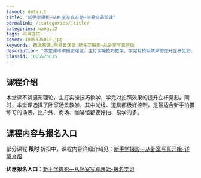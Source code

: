 ```yaml
---
layout: default
title: '新手学摄影—从卧室写真开始-网易精品单课'
permalink: /:categories/:title/
categories: wangyi2
tags: 网易提供
cover: 1005525015.jpg
keywords: 精选网课,网易云课堂,新手学摄影—从卧室写真开始
description: "本堂课不讲摄影理论，主打实操技巧教学，学完对拍照效果的提升立杆见影。同时，本堂课选择了卧室场景教学，其中光线、道具都极好控制，是最适合新手拍摄练习的场景，比户外、商场、咖啡馆都要好拍、易学的"
classid: 1005525015
---
```


## 课程介绍

本堂课不讲摄影理论，主打实操技巧教学，学完对拍照效果的提升立杆见影。同时，本堂课选择了卧室场景教学，其中光线、道具都极好控制，是最适合新手拍摄练习的场景，比户外、商场、咖啡馆都要好拍、易学的多。

## 课程内容与报名入口

部分课程 **限时** 折扣中，课程内容详细介绍见：[新手学摄影—从卧室写真开始-详情介绍](https://study.163.com/course/introduction/1005525015.htm?share=1&shareId=1025206652&utm_campaign=share&utm_medium=iphoneShare&utm_source=&utm_u=1025206652)

**优惠报名入口**：[新手学摄影—从卧室写真开始-报名学习](https://study.163.com/course/introduction/1005525015.htm?share=1&shareId=1025206652&utm_campaign=share&utm_medium=iphoneShare&utm_source=&utm_u=1025206652)

